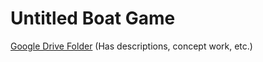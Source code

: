# Untitled Boat Game
[Google Drive Folder](https://drive.google.com/open?id=1xX7Bun3hNZr5koZTxPGVtz3CsRHI5f8J)
(Has descriptions, concept work, etc.)

